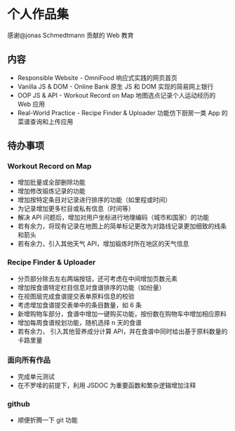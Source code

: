 # 个人作品集

感谢@jonas Schmedtmann 贡献的 Web 教育

## 内容

- Responsible Website - OmniFood 响应式实践的网页首页
- Vanilla JS & DOM - Online Bank 原生 JS 和 DOM 实现的简易网上银行
- OOP JS & API - Workout Record on Map 地图选点记录个人运动经历的 Web 应用
- Real-World Practice - Recipe Finder & Uploader 功能仿下厨房一类 App 的菜谱查询和上传应用

## 待办事项

### Workout Record on Map

- 增加批量或全部删除功能
- 增加修改锻炼记录的功能
- 增加按特定条目对记录进行排序的功能（如里程或时间）
- 为记录增加更多栏目或私有信息（时间等）
- 解决 API 问题后，增加对用户坐标进行地理编码（城市和国家）的功能
- 若有余力，将现有记录在地图上的简单标记更改为对路线记录更加细致的线条和箭头
- 若有余力，引入其他天气 API，增加锻炼时所在地区的天气信息

### Recipe Finder & Uploader

- 分页部分除去左右两端按钮，还可考虑在中间增加页数元素
- 增加按食谱特定栏目信息对食谱排序的功能（如份量）
- 在视图层完成食谱提交表单原料信息的校验
- 考虑增加食谱提交表单中的条目数量，如 6 条
- 新增购物车部分，食谱中增加一键购买功能，按份数在购物车中增加相应原料
- 增加每周食谱规划功能，随机选择 n 天的食谱
- 若有余力， 引入其他营养成分计算 API，并在食谱中同时给出基于原料数量的卡路里量

### 面向所有作品

- 完成单元测试
- 在不罗嗦的前提下，利用 JSDOC 为重要函数和繁杂逻辑增加注释

### github

- 顺便折腾一下 git 功能
